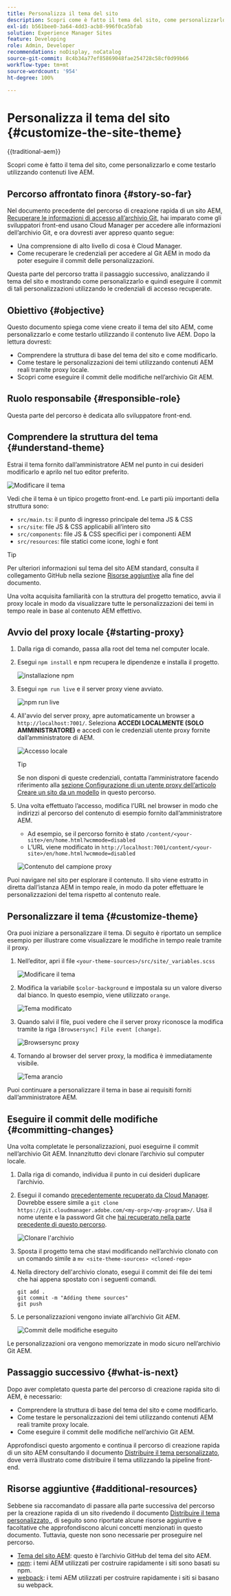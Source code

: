 ```yaml
---
title: Personalizza il tema del sito
description: Scopri come è fatto il tema del sito, come personalizzarlo e come testarlo utilizzando contenuti live AEM.
exl-id: b561bee0-3a64-4dd3-acb8-996f0ca5bfab
solution: Experience Manager Sites
feature: Developing
role: Admin, Developer
recommendations: noDisplay, noCatalog
source-git-commit: 8c4b34a77ef85869048fae254728c58cf0d99b66
workflow-type: tm+mt
source-wordcount: '954'
ht-degree: 100%

---
```



# Personalizza il tema del sito {#customize-the-site-theme}

{{traditional-aem}}

Scopri come è fatto il tema del sito, come personalizzarlo e come testarlo utilizzando contenuti live AEM.

## Percorso affrontato finora {#story-so-far}

Nel documento precedente del percorso di creazione rapida di un sito AEM, [Recuperare le informazioni di accesso all’archivio Git,](retrieve-access.md) hai imparato come gli sviluppatori front-end usano Cloud Manager per accedere alle informazioni dell’archivio Git, e ora dovresti aver appreso quanto segue:

* Una comprensione di alto livello di cosa è Cloud Manager.
* Come recuperare le credenziali per accedere al Git AEM in modo da poter eseguire il commit delle personalizzazioni.

Questa parte del percorso tratta il passaggio successivo, analizzando il tema del sito e mostrando come personalizzarlo e quindi eseguire il commit di tali personalizzazioni utilizzando le credenziali di accesso recuperate.

## Obiettivo {#objective}

Questo documento spiega come viene creato il tema del sito AEM, come personalizzarlo e come testarlo utilizzando il contenuto live AEM. Dopo la lettura dovresti:

* Comprendere la struttura di base del tema del sito e come modificarlo.
* Come testare le personalizzazioni dei temi utilizzando contenuti AEM reali tramite proxy locale.
* Scopri come eseguire il commit delle modifiche nell’archivio Git AEM.

## Ruolo responsabile {#responsible-role}

Questa parte del percorso è dedicata allo sviluppatore front-end.

## Comprendere la struttura del tema {#understand-theme}

Estrai il tema fornito dall’amministratore AEM nel punto in cui desideri modificarlo e aprilo nel tuo editor preferito.

![Modificare il tema](assets/edit-theme.png)

Vedi che il tema è un tipico progetto front-end. Le parti più importanti della struttura sono:

* `src/main.ts`: il punto di ingresso principale del tema JS &amp; CSS
* `src/site`: file JS &amp; CSS applicabili all’intero sito
* `src/components`: file JS &amp; CSS specifici per i componenti AEM
* `src/resources`: file statici come icone, loghi e font

>[!TIP]
>
>Per ulteriori informazioni sul tema del sito AEM standard, consulta il collegamento GitHub nella sezione [Risorse aggiuntive](#additional-resources) alla fine del documento.

Una volta acquisita familiarità con la struttura del progetto tematico, avvia il proxy locale in modo da visualizzare tutte le personalizzazioni dei temi in tempo reale in base al contenuto AEM effettivo.

## Avvio del proxy locale {#starting-proxy}

1. Dalla riga di comando, passa alla root del tema nel computer locale.
1. Esegui `npm install` e npm recupera le dipendenze e installa il progetto.

   ![installazione npm](assets/npm-install.png)

1. Esegui `npm run live` e il server proxy viene avviato.

   ![npm run live](assets/npm-run-live.png)

1. All&#39;avvio del server proxy, apre automaticamente un browser a `http://localhost:7001/`. Seleziona **ACCEDI LOCALMENTE (SOLO AMMINISTRATORE)** e accedi con le credenziali utente proxy fornite dall’amministratore di AEM.

   ![Accesso locale](assets/sign-in-locally.png)

   >[!TIP]
   >
   >Se non disponi di queste credenziali, contatta l’amministratore facendo riferimento alla [sezione Configurazione di un utente proxy dell’articolo Creare un sito da un modello](/help/journey-sites/quick-site/create-site.md#proxy-user) in questo percorso.

1. Una volta effettuato l’accesso, modifica l’URL nel browser in modo che indirizzi al percorso del contenuto di esempio fornito dall’amministratore AEM.

   * Ad esempio, se il percorso fornito è stato `/content/<your-site>/en/home.html?wcmmode=disabled`
   * L’URL viene modificato in `http://localhost:7001/content/<your-site>/en/home.html?wcmmode=disabled`

   ![Contenuto del campione proxy](assets/proxied-sample-content.png)

Puoi navigare nel sito per esplorare il contenuto. Il sito viene estratto in diretta dall’istanza AEM in tempo reale, in modo da poter effettuare le personalizzazioni del tema rispetto al contenuto reale.

## Personalizzare il tema {#customize-theme}

Ora puoi iniziare a personalizzare il tema. Di seguito è riportato un semplice esempio per illustrare come visualizzare le modifiche in tempo reale tramite il proxy.

1. Nell’editor, apri il file `<your-theme-sources>/src/site/_variables.scss`

   ![Modificare il tema](assets/edit-theme.png)

1. Modifica la variabile `$color-background` e impostala su un valore diverso dal bianco. In questo esempio, viene utilizzato `orange`.

   ![Tema modificato](assets/edited-theme.png)

1. Quando salvi il file, puoi vedere che il server proxy riconosce la modifica tramite la riga `[Browsersync] File event [change]`.

   ![Browsersync proxy](assets/proxy-browsersync.png)

1. Tornando al browser del server proxy, la modifica è immediatamente visibile.

   ![Tema arancio](assets/orange-theme.png)

Puoi continuare a personalizzare il tema in base ai requisiti forniti dall’amministratore AEM.

## Eseguire il commit delle modifiche {#committing-changes}

Una volta completate le personalizzazioni, puoi eseguirne il commit nell’archivio Git AEM. Innanzitutto devi clonare l’archivio sul computer locale.

1. Dalla riga di comando, individua il punto in cui desideri duplicare l’archivio.
1. Esegui il comando [precedentemente recuperato da Cloud Manager](retrieve-access.md). Dovrebbe essere simile a `git clone https://git.cloudmanager.adobe.com/<my-org>/<my-program>/`. Usa il nome utente e la password Git che [hai recuperato nella parte precedente di questo percorso](retrieve-access.md).

   ![Clonare l&#39;archivio](assets/clone-repo.png)

1. Sposta il progetto tema che stavi modificando nell’archivio clonato con un comando simile a `mv <site-theme-sources> <cloned-repo>`
1. Nella directory dell&#39;archivio clonato, esegui il commit dei file dei temi che hai appena spostato con i seguenti comandi.

   ```text
   git add .
   git commit -m "Adding theme sources"
   git push
   ```

1. Le personalizzazioni vengono inviate all’archivio Git AEM.

   ![Commit delle modifiche eseguito](assets/changes-committed.png)

Le personalizzazioni ora vengono memorizzate in modo sicuro nell’archivio Git AEM.

## Passaggio successivo {#what-is-next}

Dopo aver completato questa parte del percorso di creazione rapida sito di AEM, è necessario:

* Comprendere la struttura di base del tema del sito e come modificarlo.
* Come testare le personalizzazioni dei temi utilizzando contenuti AEM reali tramite proxy locale.
* Come eseguire il commit delle modifiche nell’archivio Git AEM.

Approfondisci questo argomento e continua il percorso di creazione rapida di un sito AEM consultando il documento [Distribuire il tema personalizzato](deploy-theme.md), dove verrà illustrato come distribuire il tema utilizzando la pipeline front-end.

## Risorse aggiuntive {#additional-resources}

Sebbene sia raccomandato di passare alla parte successiva del percorso per la creazione rapida di un sito rivedendo il documento [Distribuire il tema personalizzato,](deploy-theme.md), di seguito sono riportate alcune risorse aggiuntive e facoltative che approfondiscono alcuni concetti menzionati in questo documento. Tuttavia, queste non sono necessarie per proseguire nel percorso.

* [Tema del sito AEM](https://github.com/adobe/aem-site-template-standard-theme-e2e): questo è l’archivio GitHub del tema del sito AEM.
* [npm](https://www.npmjs.com): i temi AEM utilizzati per costruire rapidamente i siti sono basati su npm.
* [webpack](https://webpack.js.org): i temi AEM utilizzati per costruire rapidamente i siti si basano su webpack.
